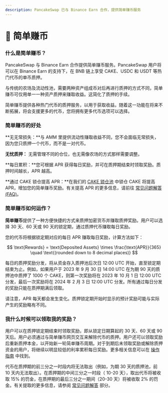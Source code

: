 ```yaml
---
description: PancakeSwap 已与 Binance Earn 合作，提供简单赚币服务
---
```


# 🤝 简单赚币

### 什么是简单赚币？&#x20;

PancakeSwap 与 Binance Earn 合作提供简单赚币服务。PancakeSwap 用户将可以在 Binance Earn 的支持下，在 BNB 链上享受 CAKE、USDC 和 USDT 等热门代币的单币质押。&#x20;

与传统的农场及流动性池，需要两种资产组成币对后再进行质押的方式不同，简单赚币可仅用单一一种资产质押来赚取收益。这简化了质押的手续。

简单赚币提供各种热门代币的质押服务，以用于获取收益。随着这一功能在将来不断拓展，将会支援更多的代币，您将拥有更多代币选项可以选择。

### 简单赚币的好处&#x20;

**无无常损失：**与 AMM 里提供流动性赚取收益不同，您不会面临无常损失，因为您只质押一个代币，而不是一对代币。

**无忧质押：** 无需管理不同的仓位，也无需像农场的方式那样需要调整。

**每日累积：**您可根据 APR 获得每日奖励，并可在质押期结束时领取奖励。质押时间越长，APR 越高。

**通过 CAKE 锁仓提高 APR：**在我们的 [CAKE 锁仓池](https://pancakeswap.finance/pools) 中锁仓 CAKE 将提高 APR，增加您的简单赚币奖励。有关提高 APR 的更多信息，请前往 [常见问题解答(FAQ)](faq.md)。

### 简单赚币如何运作？&#x20;

**简单赚币**提供了一种方便快捷的方式来质押加密货币并赚取质押奖励。用户可以选择 30 天、60 天或 90 天的锁定期，通过质押代币赚取每日奖励。&#x20;

您的代币将根据锁定期对应的每日 APR 赚取每日奖励，计算方法如下：

$$
\text{Rewards} = \text{Deposited Assets} \times \frac{\text{APR}}{365} \quad \text{(rounded down to 8 decimal places)}
$$

每日的质押奖励分发，将从资金存入质押池后次日 12:00 UTC 开始，直至锁定期结束为止。例如，如果用户于 2023 年 9 月 30 日 14:00 UTC 在为期 90 天的质押池中质押了 1000 个 CAKE，则第一次奖励将在 2023 年 10 月 1 日 12:00 UTC 分发，最后一次奖励将在 2024 年 2 月 3 日 12:00 UTC 分发。所有通过每日分发的奖励只能在质押期满后领取。

请注意，APR 每天都会发生变化。质押锁定期开始时显示的预计奖励可能与实际产生的奖励略有不同。

### 我什么时候可以领取我的奖励？&#x20;

用户可以在质押锁定期结束时领取奖励，即从锁定日期算起的 30 天、60 天或 90 天后。用户必须通过与简单赚币网页交互来解除代币的质押。用户还可以领取奖励后重新质押本金，以开始新一轮简单赚币周期。对于到期后未领取奖励或解除质押资金的用户，将继续以明显较低的利率累积每日奖励。更多相关信息可以在 [操作指南](ru-he-can-yu-jian-dan-zhuan-bi.md) 中找到。

代币在质押期的前三分之一时段内将无法取出（例如，为期 30 天的质押池，前 10 天内无法取出）。在质押期的中间三分之一时段（ 10-20 天），取出代币将被收取 15% 的罚金，在质押期的最后三分之一期间（20-30 天）将被收取 2% 的罚金。有关提取的更多信息，请参阅 [常见问题解答](../../code/v3-qian-yi/chang-jian-wen-ti-jie-da.md) 部分。
